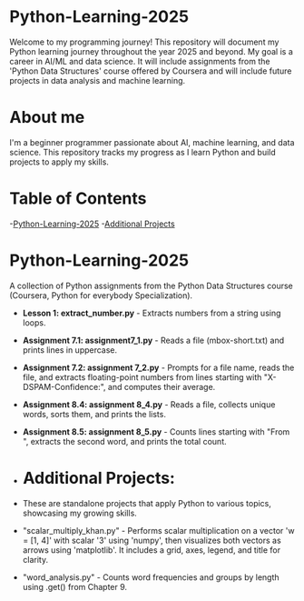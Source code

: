 # Python-Learning-2025

Welcome to my programming journey! This repository will document my Python learning journey throughout the year 2025 and beyond. My goal is a career in AI/ML and data science. It will include assignments from the 'Python Data Structures' course offered by Coursera and will include future projects in data analysis and machine learning.

# About me
I'm a beginner programmer passionate about AI, machine learning, and data science. This repository tracks my progress as I learn Python and build projects to apply my skills.

# Table of Contents
-[Python-Learning-2025](#python-learning-2025)
-[Additional Projects](#additional-projects)

# Python-Learning-2025
A collection of Python assignments from the Python Data Structures course (Coursera, Python for everybody Specialization).

- **Lesson 1: extract_number.py** - Extracts numbers from a string using loops.
- **Assignment 7.1: assignment7_1.py** - Reads a file (mbox-short.txt) and prints lines in uppercase.
- **Assignment 7.2: assignment 7_2.py** - Prompts for a file name, reads the file, and extracts floating-point numbers from lines starting with "X-DSPAM-Confidence:", and computes their average.
- **Assignment 8.4: assignment 8_4.py** - Reads a file, collects unique words, sorts them, and prints the lists.
- **Assignment 8.5: assignment 8_5.py** - Counts lines starting with "From ", extracts the second word, and prints the total count.

- # Additional Projects:
- These are standalone projects that apply Python to various topics, showcasing my growing skills.

- "scalar_multiply_khan.py" - Performs scalar multiplication on a vector 'w = [1, 4]' with scalar '3' using 'numpy', then visualizes both vectors as arrows using 'matplotlib'. It includes a grid, axes, legend, and title for clarity.
- "word_analysis.py" - Counts word frequencies and groups by length using .get() from Chapter 9.
